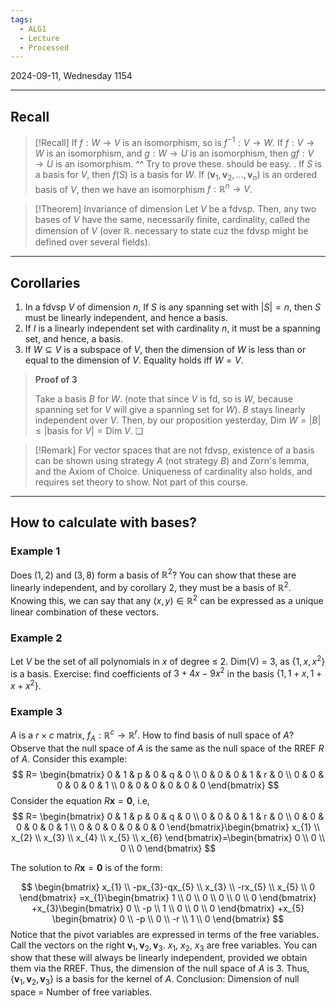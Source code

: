 ```yaml
---
tags:
  - ALG1
  - Lecture
  - Processed
---
```

2024-09-11, Wednesday
1154

---

## Recall

>[!Recall]
>If $f:W\to V$ is an isomorphism, so is $f^{-1}:V\to W$. 
>If $f:V\to W$ is an isomorphism, and $g:W\to U$ is an isomorphism, then $gf:V\to U$ is an isomorphism.
>^^ Try to prove these. should be easy.
>.
>If $S$ is a basis for $V$, then $f(S)$ is a basis for $W$. 
>If $(\mathbf{v}_{1}, \mathbf{v}_{2}, \dots, \mathbf{v}_{n})$ is an ordered basis of $V$, then we have an isomorphism $f:\mathbb{R}^{n}\to V$.

>[!Theorem] Invariance of dimension
>Let $V$ be a fdvsp. Then, any two bases of $V$ have the same, necessarily finite, cardinality, called the dimension of $V$ (over $\mathbb{R}$. necessary to state cuz the fdvsp might be defined over several fields).

---

## Corollaries

1. In a fdvsp $V$ of dimension $n$, If $S$ is any spanning set with $|S|=n$, then $S$ must be linearly independent, and hence a basis. 
2. If $I$ is a linearly independent set with cardinality $n$, it must be a spanning set, and hence, a basis. 
3. If $W\subseteq V$ is a subspace of $V$, then the dimension of $W$ is less than or equal to the dimension of $V$. Equality holds iff $W=V$.

>**Proof of 3**
>
>Take a basis $B$ for $W$. (note that since $V$ is fd, so is $W$, because spanning set for $V$ will give a spanning set for $W$).
>$B$ stays linearly independent over $V$.
>Then, by our proposition yesterday, $\text{Dim }W=|B|\le |\text{basis for }V|=\text{Dim }V$. ❏

>[!Remark]
>For vector spaces that are not fdvsp, existence of a basis can be shown using strategy $A$ (not strategy $B$) and Zorn's lemma, and the Axiom of Choice. Uniqueness of cardinality also holds, and requires set theory to show. Not part of this course.

---
## How to calculate with bases?

### Example 1

Does $(1, 2)$ and $(3, 8)$ form a basis of $\mathbb{R}^{2}$?
You can show that these are linearly independent, and by corollary 2, they must be a basis of $\mathbb{R}^{2}$. Knowing this, we can say that any $(x, y)\in \mathbb{R}^{2}$ can be expressed as a unique linear combination of these vectors.

### Example 2
Let $V$ be the set of all polynomials in $x$ of degree $\le$ 2.
Dim(V) = 3, as $\{ 1, x, x^{2} \}$ is a basis.
Exercise: find coefficients of $3+4x-9x^{2}$ in the basis $\{ 1, 1+x, 1+x+x^{2} \}$.


### Example 3
$A$ is a $r\times c$ matrix, $f_{A}:\mathbb{R}^{c}\to \mathbb{R}^{r}$. 
How to find basis of null space of $A$?
Observe that the null space of $A$ is the same as the null space of the RREF $R$ of $A$. 
Consider this example:
$$
R=
\begin{bmatrix}
0 &  1 & p & 0 & q & 0 \\
0 & 0 & 0 & 1 & r & 0 \\
0 & 0 & 0 & 0 & 0 & 1 \\
0 & 0 & 0 & 0 & 0 & 0
\end{bmatrix}
$$
Consider the equation $R\mathbf{x}=\mathbf{0}$, i.e, 
$$
R=
\begin{bmatrix}
0 &  1 & p & 0 & q & 0 \\
0 & 0 & 0 & 1 & r & 0 \\
0 & 0 & 0 & 0 & 0 & 1 \\
0 & 0 & 0 & 0 & 0 & 0
\end{bmatrix}\begin{bmatrix}
x_{1} \\
x_{2} \\
x_{3} \\
x_{4} \\
x_{5} \\
x_{6}
\end{bmatrix}=\begin{bmatrix}
0 \\
0 \\
0 \\
0
\end{bmatrix}
$$

The solution to $R\mathbf{x}=\mathbf{0}$ is of the form:

$$
\begin{bmatrix}
x_{1} \\
-px_{3}-qx_{5} \\
x_{3} \\
-rx_{5} \\
x_{5} \\
0
\end{bmatrix}
=x_{1}\begin{bmatrix}
1 \\
0 \\
0 \\
0 \\
0 \\
0 
\end{bmatrix}
+x_{3}\begin{bmatrix}
0 \\
-p \\
1 \\
0 \\
0 \\
0
\end{bmatrix}
+x_{5}
\begin{bmatrix}
0 \\
-p \\
0 \\
-r \\
1 \\
0
\end{bmatrix}
$$
Notice that the pivot variables are expressed in terms of the free variables.
Call the vectors on the right $\mathbf{v}_{1}, \mathbf{v}_{2}, \mathbf{v}_{3}$. $x_{1}$, $x_{2}$, $x_{3}$ are free variables.
You can show that these will always be linearly independent, provided we obtain them via the RREF. 
Thus, the dimension of the null space of $A$ is 3.
Thus, $\{ \mathbf{v}_{1}, \mathbf{v}_{2}, \mathbf{v}_{3} \}$ is a basis for the kernel of $A$.
Conclusion: Dimension of null space = Number of free variables.